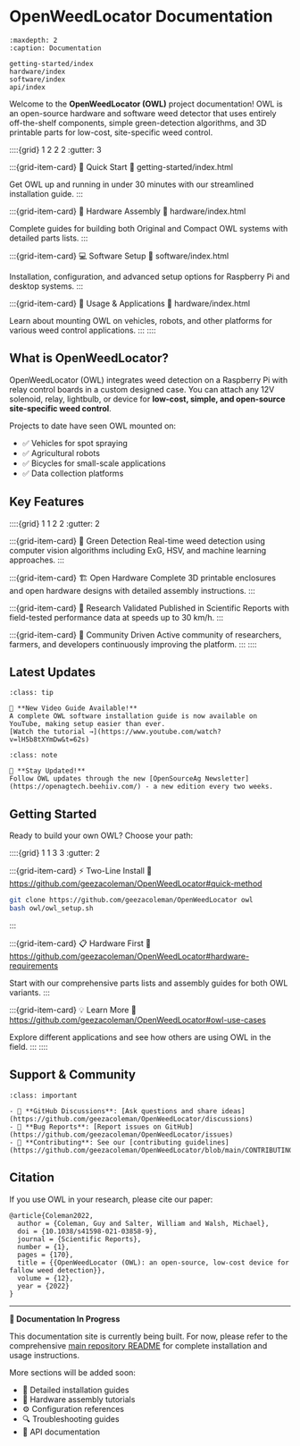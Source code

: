 
# OpenWeedLocator Documentation

```{toctree}
:maxdepth: 2
:caption: Documentation

getting-started/index
hardware/index
software/index
api/index
```

Welcome to the **OpenWeedLocator (OWL)** project documentation! OWL is an open-source hardware and software weed detector that uses entirely off-the-shelf components, simple green-detection algorithms, and 3D printable parts for low-cost, site-specific weed control.

::::{grid} 1 2 2 2
:gutter: 3

:::{grid-item-card} 🚀 Quick Start
:link: getting-started/index.html

Get OWL up and running in under 30 minutes with our streamlined installation guide.
:::

:::{grid-item-card} 🔧 Hardware Assembly
:link: hardware/index.html

Complete guides for building both Original and Compact OWL systems with detailed parts lists.
:::

:::{grid-item-card} 💻 Software Setup
:link: software/index.html

Installation, configuration, and advanced setup options for Raspberry Pi and desktop systems.
:::

:::{grid-item-card} 📖 Usage & Applications
:link: hardware/index.html

Learn about mounting OWL on vehicles, robots, and other platforms for various weed control applications.
:::
::::


## What is OpenWeedLocator?

OpenWeedLocator (OWL) integrates weed detection on a Raspberry Pi with relay control boards in a custom designed case. You can attach any 12V solenoid, relay, lightbulb, or device for **low-cost, simple, and open-source site-specific weed control**.

Projects to date have seen OWL mounted on:
- ✅ Vehicles for spot spraying
- ✅ Agricultural robots 
- ✅ Bicycles for small-scale applications
- ✅ Data collection platforms

## Key Features

::::{grid} 1 1 2 2
:gutter: 2

:::{grid-item-card} 🌱 Green Detection
Real-time weed detection using computer vision algorithms including ExG, HSV, and machine learning approaches.
:::

:::{grid-item-card} 🏗️ Open Hardware
Complete 3D printable enclosures and open hardware designs with detailed assembly instructions.
:::

:::{grid-item-card} 🔬 Research Validated
Published in Scientific Reports with field-tested performance data at speeds up to 30 km/h.
:::

:::{grid-item-card} 🤝 Community Driven
Active community of researchers, farmers, and developers continuously improving the platform.
:::
::::

## Latest Updates

```{admonition} February 2025 - Complete Installation Guide
:class: tip

🎥 **New Video Guide Available!** 
A complete OWL software installation guide is now available on YouTube, making setup easier than ever.
[Watch the tutorial →](https://www.youtube.com/watch?v=lH5b8tXYmDw&t=62s)
```

```{admonition} OpenSourceAg Newsletter
:class: note

📧 **Stay Updated!** 
Follow OWL updates through the new [OpenSourceAg Newsletter](https://openagtech.beehiiv.com/) - a new edition every two weeks.
```

## Getting Started

Ready to build your own OWL? Choose your path:

::::{grid} 1 1 3 3
:gutter: 2

:::{grid-item-card} ⚡ Two-Line Install
:link: https://github.com/geezacoleman/OpenWeedLocator#quick-method

```bash
git clone https://github.com/geezacoleman/OpenWeedLocator owl
bash owl/owl_setup.sh
```
:::

:::{grid-item-card} 📋 Hardware First
:link: https://github.com/geezacoleman/OpenWeedLocator#hardware-requirements

Start with our comprehensive parts lists and assembly guides for both OWL variants.
:::

:::{grid-item-card} 💡 Learn More
:link: https://github.com/geezacoleman/OpenWeedLocator#owl-use-cases

Explore different applications and see how others are using OWL in the field.
:::
::::

## Support & Community

```{admonition} Need Help?
:class: important

- 💬 **GitHub Discussions**: [Ask questions and share ideas](https://github.com/geezacoleman/OpenWeedLocator/discussions)
- 🐛 **Bug Reports**: [Report issues on GitHub](https://github.com/geezacoleman/OpenWeedLocator/issues)
- 🤝 **Contributing**: See our [contributing guidelines](https://github.com/geezacoleman/OpenWeedLocator/blob/main/CONTRIBUTING.md)
```

## Citation

If you use OWL in your research, please cite our paper:

```{code-block} bibtex
@article{Coleman2022,
  author = {Coleman, Guy and Salter, William and Walsh, Michael},
  doi = {10.1038/s41598-021-03858-9},
  journal = {Scientific Reports},
  number = {1},
  pages = {170},
  title = {{OpenWeedLocator (OWL): an open-source, low-cost device for fallow weed detection}},
  volume = {12},
  year = {2022}
}
```

---

**🚧 Documentation In Progress**

This documentation site is currently being built. For now, please refer to the comprehensive [main repository README](https://github.com/geezacoleman/OpenWeedLocator) for complete installation and usage instructions.

More sections will be added soon:
- 📖 Detailed installation guides
- 🔧 Hardware assembly tutorials  
- ⚙️ Configuration references
- 🔍 Troubleshooting guides
- 🤖 API documentation